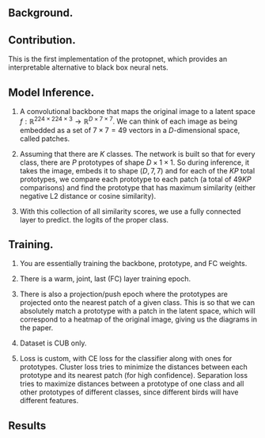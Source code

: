 ## Background. 

   

## Contribution. 

   This is the first implementation of the protopnet, which provides an interpretable alternative to black box neural nets. 

## Model Inference. 

   1. A convolutional backbone that maps the original image to a latent space $f: \mathbb{R}^{224 \times 224 \times 3} \to \mathbb{R}^{D \times 7 \times 7}$. We can think of each image as being embedded as a set of $7 \times 7 = 49$ vectors in a $D$-dimensional space, called patches.

   2. Assuming that there are $K$ classes. The network is built so that for every class, there are $P$ prototypes of shape $D \times 1 \times 1$. So during inference, it takes the image, embeds it to shape $(D, 7, 7)$ and for each of the $KP$ total prototypes, we compare each prototype to each patch (a total of $49KP$ comparisons) and find the prototype that has maximum similarity (either negative L2 distance or cosine similarity). 

   3. With this collection of all similarity scores, we use a fully connected layer to predict. the logits of the proper class. 

## Training. 

   1. You are essentially training the backbone, prototype, and FC weights. 

   2. There is a warm, joint, last (FC) layer training epoch. 

   3. There is also a projection/push epoch where the prototypes are projected onto the nearest patch of a given class. This is so that we can absolutely match a prototype with a patch in the latent space, which will correspond to a heatmap of the original image, giving us the diagrams in the paper. 

   4. Dataset is CUB only. 

   5. Loss is custom, with CE loss for the classifier along with ones for prototypes. Cluster loss tries to minimize the distances between each prototype and its nearest patch (for high confidence). Separation loss tries to maximize distances between a prototype of one class and all other prototypes of different classes, since different birds will have different features. 

## Results



